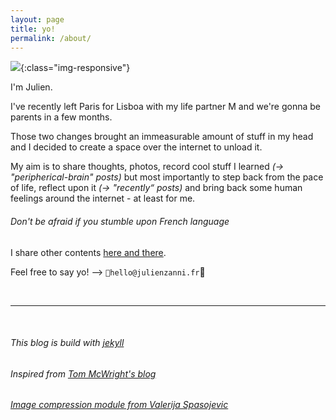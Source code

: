 ```yaml
---
layout: page
title: yo! 
permalink: /about/
---
```


![](/assets/photos/auto_portrait.jpg){:class="img-responsive"}

I'm Julien.

I've recently left Paris for Lisboa with my life partner M and we're gonna be parents in a few months.

Those two changes brought an immeasurable amount of stuff in my head and I decided to create a space over the internet to unload it. 

My aim is to share thoughts, photos, record cool stuff I learned _(-> "peripherical-brain" posts)_ but most importantly to step back from the pace of life, reflect upon it _(-> "recently“ posts)_ and bring back some human feelings around the internet - at least for me.
###### _Don't be afraid if you stumble upon French language_

I share other contents [here and there](https://twitter.com/julienzanni). 

Feel free to say yo! -->  `hello@julienzanni.fr`

<br>

---

<br>

###### _This blog is build with [jekyll](https://jekyllrb.com/)_
###### _Inspired from [Tom McWright's blog](https://macwright.org/)_
###### _[Image compression module from Valerija Spasojevic](https://github.com/valerijaspasojevic/jekyll-compress-images)_